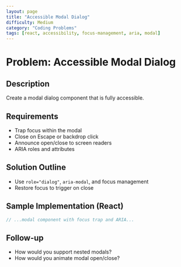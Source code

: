 ```yaml
---
layout: page
title: "Accessible Modal Dialog"
difficulty: Medium
category: "Coding Problems"
tags: [react, accessibility, focus-management, aria, modal]
---
```


# Problem: Accessible Modal Dialog

## Description

Create a modal dialog component that is fully accessible.

## Requirements

- Trap focus within the modal
- Close on Escape or backdrop click
- Announce open/close to screen readers
- ARIA roles and attributes

## Solution Outline

- Use `role="dialog"`, `aria-modal`, and focus management
- Restore focus to trigger on close

## Sample Implementation (React)

```jsx
// ...modal component with focus trap and ARIA...
```

## Follow-up

- How would you support nested modals?
- How would you animate modal open/close?
